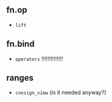 ## fn.op

* `lift`

## fn.bind

* `operators` !!!!!!!!!!!!!!

## ranges

* `consign_view` (is it needed anyway?)
